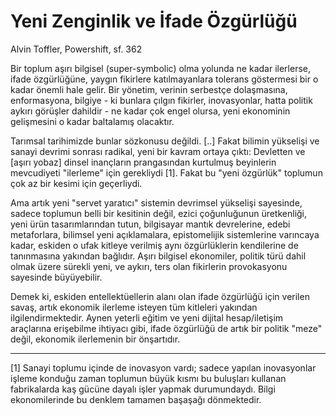 # Yeni Zenginlik ve İfade Özgürlüğü

Alvin Toffler, Powershift, sf. 362

Bir toplum aşırı bilgisel (super-symbolic) olma yolunda ne kadar ilerlerse, ifade özgürlüğüne, yaygın fikirlere katılmayanlara tolerans göstermesi bir o kadar önemli hale gelir. Bir yönetim, verinin serbestçe dolaşmasına, enformasyona, bilgiye - ki bunlara çılgın fikirler, inovasyonlar, hatta politik aykırı görüşler dahildir - ne kadar çok engel olursa, yeni ekonominin gelişmesini o kadar baltalamış olacaktır.

Tarımsal tarihimizde bunlar sözkonusu değildi. [..] Fakat bilimin yükselişi ve sanayi devrimi sonrası radikal, yeni bir kavram ortaya çıktı: Devletten ve [aşırı yobaz] dinsel inançların prangasından kurtulmuş beyinlerin mevcudiyeti "ilerleme" için gerekliydi [1]. Fakat bu "yeni özgürlük" toplumun çok az bir kesimi için geçerliydi.

Ama artık yeni "servet yaratıcı" sistemin devrimsel yükselişi sayesinde, sadece toplumun belli bir kesitinin değil, ezici çoğunluğunun üretkenliği, yeni ürün tasarımlarından tutun, bilgisayar mantık devrelerine, edebi metaforlara, bilimsel yeni açıklamalara, epistomelijik sistemlerine varıncaya kadar, eskiden o ufak kitleye verilmiş aynı özgürlüklerin kendilerine de tanınmasına yakından bağlıdır. Aşırı bilgisel ekonomiler, politik türü dahil olmak üzere sürekli yeni, ve aykırı, ters olan fikirlerin provokasyonu sayesinde büyüyebilir.

Demek ki, eskiden entellektüellerin alanı olan ifade özgürlüğü için verilen savaş, artık ekonomik ilerleme isteyen tüm kitleleri yakından ilgilendirmektedir. Aynen yeterli eğitim ve yeni dijital hesap/iletişim araçlarına erişebilme ihtiyacı gibi, ifade özgürlüğü de artık bir politik "meze" değil, ekonomik ilerlemenin bir önşartıdır.

---

[1] Sanayi toplumu içinde de inovasyon vardı; sadece yapılan inovasyonlar işleme konduğu zaman toplumun büyük kısmı bu buluşları kullanan fabrikalarda kaş gücüne dayalı işler yapmak durumundaydı. Bilgi ekonomilerinde bu denklem tamamen başaşağı dönmektedir.

